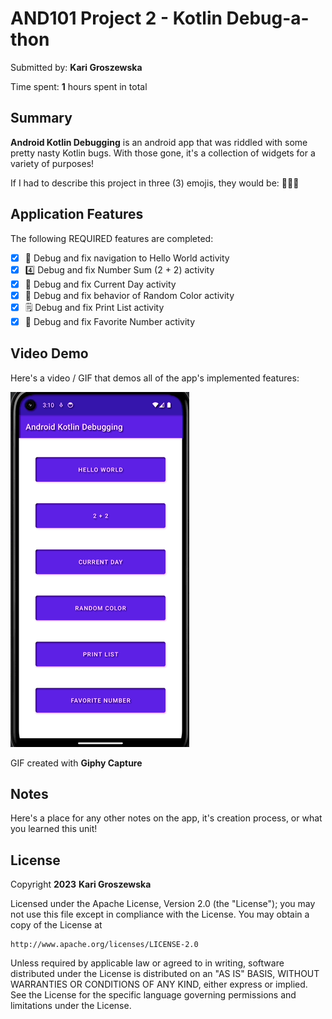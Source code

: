
# AND101 Project 2 - Kotlin Debug-a-thon

Submitted by: **Kari Groszewska**

Time spent: **1** hours spent in total

## Summary

**Android Kotlin Debugging** is an android app that was riddled with some pretty nasty Kotlin bugs.  With those gone, it's a collection of widgets for a variety of purposes! 

If I had to describe this project in three (3) emojis, they would be: **🫥🤍🤳**

## Application Features

<!-- (This is a comment) Please be sure to change the [ ] to [x] for any features you completed.  If a feature is not checked [x], you might miss the points for that item! -->

The following REQUIRED features are completed:

- [X] 👋 Debug and fix navigation to Hello World activity
- [X] 4️⃣ Debug and fix Number Sum (2 + 2) activity
- [X] 📅 Debug and fix Current Day activity 
- [X] 🌈 Debug and fix behavior of Random Color activity
- [X] 🗒️ Debug and fix Print List activity
- [X] 💯 Debug and fix Favorite Number activity

## Video Demo

Here's a video / GIF that demos all of the app's implemented features:

<img src='https://raw.githubusercontent.com/KarolinaGroszewska/AND101Project2/main/Sep-18-2023%2015-11-35.gif?token=GHSAT0AAAAAACF3NIBUU34DQZ7L2WNVGTZ2ZIIV5JQ' title='Video Demo' width='' alt='Video Demo' />

GIF created with **Giphy Capture**

## Notes

Here's a place for any other notes on the app, it's creation process, or what you learned this unit!

## License

Copyright **2023** **Kari Groszewska**

Licensed under the Apache License, Version 2.0 (the "License");
you may not use this file except in compliance with the License.
You may obtain a copy of the License at

    http://www.apache.org/licenses/LICENSE-2.0

Unless required by applicable law or agreed to in writing, software
distributed under the License is distributed on an "AS IS" BASIS,
WITHOUT WARRANTIES OR CONDITIONS OF ANY KIND, either express or implied.
See the License for the specific language governing permissions and
limitations under the License.
